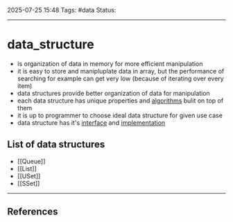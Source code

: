 
2025-07-25 15:48
Tags: #data
Status:

---
# data_structure
- is organization of data in memory for more efficient manipulation
- it is easy to store and manipluplate data in array, but the performance of searching for example can get very low (because of iterating over every item)
- data structures provide better organization of data for manipulation
- each data structure has unique properties and [algorithms](algorithm) bulit on top of them
- it is up to programmer to choose ideal data structure for given use case
- data structure has it's [interface](ADT) and [implementation](implemetation_of_data_structure)
## List of data structures
- [[Queue]]
- [[List]]
- [[USet]]
- [[SSet]]

---
## References




